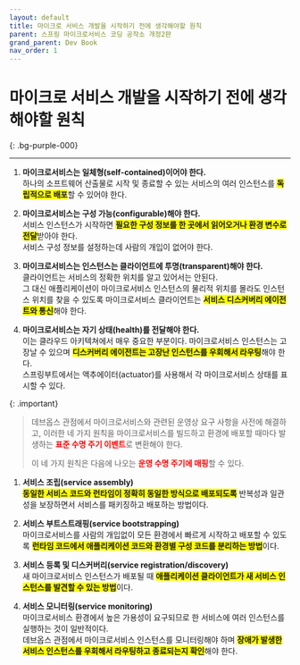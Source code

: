 ```yaml
---
layout: default
title: 마이크로 서비스 개발을 시작하기 전에 생각해야할 원칙
parent: 스프링 마이크로서비스 코딩 공작소 개정2판
grand_parent: Dev Book
nav_order: 1
---
```


# **마이크로 서비스 개발을 시작하기 전에 생각해야할 원칙**

{: .bg-purple-000}

---

1. **마이크로서비스는 일체형(self-contained)이어야 한다.**\
   하나의 소프트웨어 산출물로 시작 및 종료할 수 있는 서비스의 여러 인스턴스를 <span style="background-color:yellow;  font-weight:700">독립적으로 배포</span>할 수 있어야 한다.

2. **마이크로서비스는 구성 가능(configurable)해야 한다.**\
   서비스 인스턴스가 시작하면 <span style="background-color:yellow;  font-weight:700">필요한 구성 정보를 한 곳에서 읽어오거나 환경 변수로 전달</span>받아야 한다.\
   서비스 구성 정보를 설정하는데 사람의 개입이 없어야 한다.

3. **마이크로서비스는 인스턴스는 클라이언트에 투명(transparent)해야 한다.**\
   클라이언트는 서비스의 정확한 위치를 알고 있어서는 안된다.\
   그 대신 애플리케이션이 마이크로서비스 인스턴스의 물리적 위치를 몰라도 인스턴스 위치를 찾을 수 있도록 마이크로서비스 클라이언트는 <span style="background-color:yellow;  font-weight:700">서비스 디스커버리 에이전트와 통신</span>해야 한다.

4. **마이크로서비스는 자기 상태(health)를 전달해야 한다.**\
   이는 클라우드 아키텍쳐에서 매우 중요한 부분이다.
   마이크로서비스 인스턴스는 고장날 수 있으며 <span style="background-color:yellow;  font-weight:700">디스커버리 에이전트는 고장난 인스턴스를 우회해서 라우팅</span>해야 한다.\
   스프링부트에서는 액추에이터(actuator)를 사용해서 각 마이크로서비스 상태를 표시할 수 있다.

{: .important}

> 데브옵스 관점에서 마이크로서비스와 관련된 운영상 요구 사항을 사전에 해결하고, 이러한 네 가지 원칙을 마이크로서비스를 빌드하고 환경에 배포할 때마다 발생하는 <span style="color:red; font-weight:700">표준 수명 주기 이벤트</span>로 변환해야 한다.
>
> 이 네 가지 원칙은 다음에 나오는 <span style="color:red; font-weight:700">운영 수명 주기에 매핑</span>할 수 있다.

1. **서비스 조립(service assembly)**\
   <span style="background-color:yellow;  font-weight:700">동일한 서비스 코드와 런타임이 정확히 동일한 방식으로 배포되도록</span> 반복성과 일관성을 보장하면서 서비스를 패키징하고 배포하는 방법이다.

2. **서비스 부트스트래핑(service bootstrapping)**\
   마이크로서비스를 사람의 개입없이 모든 환경에서 빠르게 시작하고 배포할 수 있도록 <span style="background-color:yellow;  font-weight:700">런타임 코드에서 애플리케이션 코드와 환경별 구성 코드를 분리하는 방법</span>이다.

3. **서비스 등록 및 디스커버리(service registration/discovery)**\
   새 마이크로서비스 인스턴스가 배포될 때 <span style="background-color:yellow;  font-weight:700">애플리케이션 클라이언트가 새 서비스 인스턴스를 발견할 수 있는 방법</span>이다.

4. **서비스 모니터링(service monitoring)**\
   마이크로서비스 환경에서 높은 가용성이 요구되므로 한 서비스에 여러 인스턴스를 실행하는 것이 일반적이다.\
   데브옵스 관점에서 마이크로서비스 인스턴스를 모니터링해야 하며 <span style="background-color:yellow;  font-weight:700">장애가 발생한 서비스 인스턴스를 우회해서 라우팅하고 종료되는지 확인</span>해야 한다.
